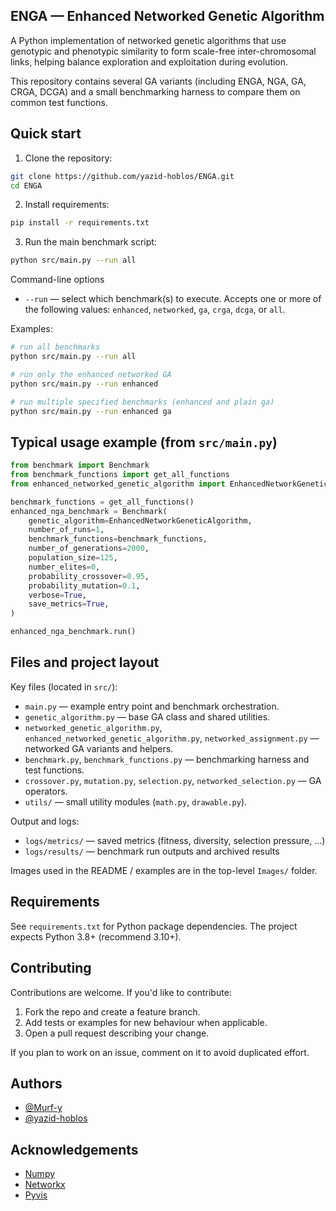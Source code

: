 
## ENGA — Enhanced Networked Genetic Algorithm

A Python implementation of networked genetic algorithms that use genotypic and phenotypic similarity to form scale-free inter-chromosomal links, helping balance exploration and exploitation during evolution.

This repository contains several GA variants (including ENGA, NGA, GA, CRGA, DCGA) and a small benchmarking harness to compare them on common test functions.

## Quick start

1. Clone the repository:

```bash
git clone https://github.com/yazid-hoblos/ENGA.git
cd ENGA
```

2. Install requirements:

```bash
pip install -r requirements.txt
```

3. Run the main benchmark script:

```bash
python src/main.py --run all
```

Command-line options

- `--run` — select which benchmark(s) to execute. Accepts one or more of the following values: `enhanced`, `networked`, `ga`, `crga`, `dcga`, or `all`.

Examples:

```bash
# run all benchmarks
python src/main.py --run all

# run only the enhanced networked GA
python src/main.py --run enhanced

# run multiple specified benchmarks (enhanced and plain ga)
python src/main.py --run enhanced ga
```

## Typical usage example (from `src/main.py`)

```py
from benchmark import Benchmark
from benchmark_functions import get_all_functions
from enhanced_networked_genetic_algorithm import EnhancedNetworkGeneticAlgorithm

benchmark_functions = get_all_functions()
enhanced_nga_benchmark = Benchmark(
    genetic_algorithm=EnhancedNetworkGeneticAlgorithm,
    number_of_runs=1,
    benchmark_functions=benchmark_functions,
    number_of_generations=2000,
    population_size=125,
    number_elites=0,
    probability_crossover=0.95,
    probability_mutation=0.1,
    verbose=True,
    save_metrics=True,
)

enhanced_nga_benchmark.run()
```

## Files and project layout

Key files (located in `src/`):

- `main.py` — example entry point and benchmark orchestration.
- `genetic_algorithm.py` — base GA class and shared utilities.
- `networked_genetic_algorithm.py`, `enhanced_networked_genetic_algorithm.py`, `networked_assignment.py` — networked GA variants and helpers.
- `benchmark.py`, `benchmark_functions.py` — benchmarking harness and test functions.
- `crossover.py`, `mutation.py`, `selection.py`, `networked_selection.py` — GA operators.
- `utils/` — small utility modules (`math.py`, `drawable.py`).

Output and logs:

- `logs/metrics/` — saved metrics (fitness, diversity, selection pressure, ...)
- `logs/results/` — benchmark run outputs and archived results

Images used in the README / examples are in the top-level `Images/` folder.

## Requirements

See `requirements.txt` for Python package dependencies. The project expects Python 3.8+ (recommend 3.10+).

## Contributing

Contributions are welcome. If you'd like to contribute:

1. Fork the repo and create a feature branch.
2. Add tests or examples for new behaviour when applicable.
3. Open a pull request describing your change.

If you plan to work on an issue, comment on it to avoid duplicated effort.

## Authors

- [@Murf-y](https://github.com/Murf-y)
- [@yazid-hoblos](https://github.com/yazid-hoblos)

## Acknowledgements

- [Numpy](https://numpy.org/)
- [Networkx](https://networkx.org/)
- [Pyvis](https://github.com/WestHealth/pyvis)

